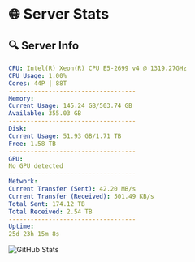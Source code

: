 # 🌐 Server Stats
## 🔍 Server Info
```yaml
CPU: Intel(R) Xeon(R) CPU E5-2699 v4 @ 1319.27GHz
CPU Usage: 1.00%
Cores: 44P | 88T
-----------------------------------
Memory:
Current Usage: 145.24 GB/503.74 GB
Available: 355.03 GB
-----------------------------------
Disk:
Current Usage: 51.93 GB/1.71 TB
Free: 1.58 TB
-----------------------------------
GPU:
No GPU detected
-----------------------------------
Network:
Current Transfer (Sent): 42.20 MB/s
Current Transfer (Received): 501.49 KB/s
Total Sent: 174.12 TB
Total Received: 2.54 TB
-----------------------------------
Uptime:
25d 23h 15m 8s
```
![GitHub Stats](https://img.shields.io/badge/Updated-2025-03-05_21:58:26-blue)